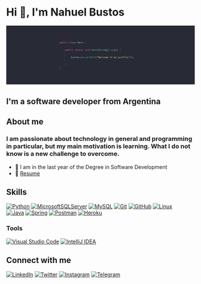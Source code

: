 # Hi 👋, I'm Nahuel Bustos
![](banner_github.jpg)

## I'm a software developer from Argentina

## About me
### I am passionate about technology in general and programming in particular, but my main motivation is learning. What I do not know is a new challenge to overcome.
- 🔭 I am in the last year of the Degree in Software Development
- 📝 [Resume](https://drive.google.com/file/d/19e3BiRP_t1lSSEJqhiu_oEYmRfk_GvuF/view?usp=sharing)

## Skills
[![Python](https://img.shields.io/badge/python-3670A0?style=for-the-badge&logo=python&logoColor=ffdd54)](https://www.python.org)
[![MicrosoftSQLServer](https://img.shields.io/badge/Microsoft%20SQL%20Sever-CC2927?style=for-the-badge&logo=microsoft%20sql%20server&logoColor=white)](https://www.microsoft.com/en-us/sql-server/sql-server-2019)
[![MySQL](https://img.shields.io/badge/mysql-%2300f.svg?style=for-the-badge&logo=mysql&logoColor=white)](https://www.mysql.com)
[![Git](https://img.shields.io/badge/git-%23F05033.svg?style=for-the-badge&logo=git&logoColor=white)](https://git-scm.com)
[![GitHub](https://img.shields.io/badge/github-%23121011.svg?style=for-the-badge&logo=github&logoColor=white)](https://github.com)
[![Linux](https://img.shields.io/badge/Linux-FCC624?style=for-the-badge&logo=linux&logoColor=black)](https://www.linux.org/pages/download/)
</br>
[![Java](https://img.shields.io/badge/java-%23ED8B00.svg?style=for-the-badge&logo=java&logoColor=white)](https://www.oracle.com/java/)
[![Spring](https://img.shields.io/badge/spring-%236DB33F.svg?style=for-the-badge&logo=spring&logoColor=white)](https://spring.io)
[![Postman](https://img.shields.io/badge/Postman-FF6C37?style=for-the-badge&logo=postman&logoColor=white)](https://www.postman.com)
[![Heroku](https://img.shields.io/badge/heroku-%23430098.svg?style=for-the-badge&logo=heroku&logoColor=white)](https://www.heroku.com)

### Tools
[![Visual Studio Code](https://img.shields.io/badge/Visual%20Studio%20Code-0078d7.svg?style=for-the-badge&logo=visual-studio-code&logoColor=white)](https://code.visualstudio.com)
[![IntelliJ IDEA](https://img.shields.io/badge/IntelliJIDEA-000000.svg?style=for-the-badge&logo=intellij-idea&logoColor=white)](https://www.jetbrains.com/idea/)

## Connect with me
[![LinkedIn](https://img.shields.io/badge/nahuel_bustos-%230077B5.svg?style=for-the-badge&logo=linkedin&logoColor=white)](https://www.linkedin.com/in/nahuel-bustos-193307213/)
[![Twitter](https://img.shields.io/badge/NahuelBustos2-%231DA1F2.svg?style=for-the-badge&logo=Twitter&logoColor=white)](https://twitter.com/NahuelBustos2)
[![Instagram](https://img.shields.io/badge/nahuelbustos00-%23E4405F.svg?style=for-the-badge&logo=Instagram&logoColor=white)](https://www.instagram.com/nahuelbustos00/)
[![Telegram](https://img.shields.io/badge/Nahuel_Bustos-2CA5E0?style=for-the-badge&logo=telegram&logoColor=white)](https://t.me/Nahuel_Bustos)
